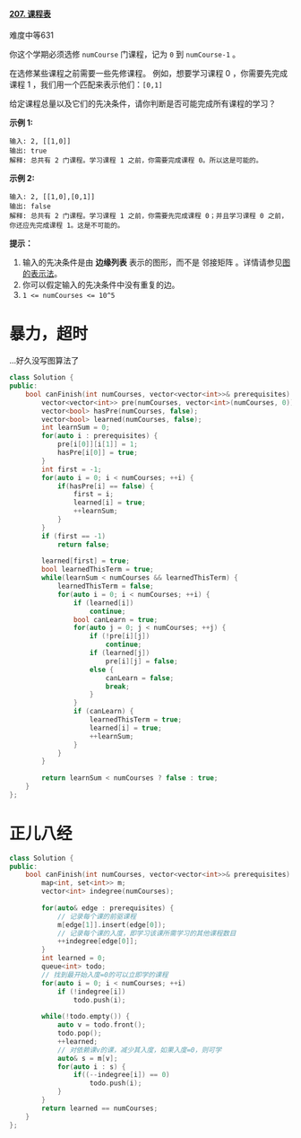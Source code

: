 #### [207. 课程表](https://leetcode-cn.com/problems/course-schedule/)

难度中等631

你这个学期必须选修 `numCourse` 门课程，记为 `0` 到 `numCourse-1` 。

在选修某些课程之前需要一些先修课程。 例如，想要学习课程 0 ，你需要先完成课程 1 ，我们用一个匹配来表示他们：`[0,1]`

给定课程总量以及它们的先决条件，请你判断是否可能完成所有课程的学习？

 

**示例 1:**

```
输入: 2, [[1,0]] 
输出: true
解释: 总共有 2 门课程。学习课程 1 之前，你需要完成课程 0。所以这是可能的。
```

**示例 2:**

```
输入: 2, [[1,0],[0,1]]
输出: false
解释: 总共有 2 门课程。学习课程 1 之前，你需要先完成课程 0；并且学习课程 0 之前，你还应先完成课程 1。这是不可能的。
```

 

**提示：**

1. 输入的先决条件是由 **边缘列表** 表示的图形，而不是 邻接矩阵 。详情请参见[图的表示法](http://blog.csdn.net/woaidapaopao/article/details/51732947)。
2. 你可以假定输入的先决条件中没有重复的边。
3. `1 <= numCourses <= 10^5`





# 暴力，超时

...好久没写图算法了

```c++
class Solution {
public:
    bool canFinish(int numCourses, vector<vector<int>>& prerequisites) {
        vector<vector<int>> pre(numCourses, vector<int>(numCourses, 0));
        vector<bool> hasPre(numCourses, false);
        vector<bool> learned(numCourses, false);
        int learnSum = 0;
        for(auto i : prerequisites) {
            pre[i[0]][i[1]] = 1;
            hasPre[i[0]] = true;
        }
        int first = -1;
        for(auto i = 0; i < numCourses; ++i) {
            if(hasPre[i] == false) {
                first = i;
                learned[i] = true;
                ++learnSum;
            }
        }
        if (first == -1)
            return false;
        
        learned[first] = true;
        bool learnedThisTerm = true;
        while(learnSum < numCourses && learnedThisTerm) {
            learnedThisTerm = false;
            for(auto i = 0; i < numCourses; ++i) {
                if (learned[i])
                    continue;
                bool canLearn = true;
                for(auto j = 0; j < numCourses; ++j) {
                    if (!pre[i][j])
                        continue;
                    if (learned[j])
                        pre[i][j] = false;
                    else {
                        canLearn = false;
                        break;
                    }
                }
                if (canLearn) {
                    learnedThisTerm = true;
                    learned[i] = true;
                    ++learnSum;
                }
            }
        }
        
        return learnSum < numCourses ? false : true;
    }
};
```



# 正儿八经

```c++
class Solution {
public:
    bool canFinish(int numCourses, vector<vector<int>>& prerequisites) {
        map<int, set<int>> m;
        vector<int> indegree(numCourses);
       
        for(auto& edge : prerequisites) {
            // 记录每个课的前驱课程
            m[edge[1]].insert(edge[0]);
            // 记录每个课的入度，即学习该课所需学习的其他课程数目
            ++indegree[edge[0]];
        }
        int learned = 0;
        queue<int> todo;
        // 找到最开始入度=0的可以立即学的课程
        for(auto i = 0; i < numCourses; ++i) 
            if (!indegree[i])
                todo.push(i);
        
        while(!todo.empty()) {
            auto v = todo.front();
            todo.pop();
            ++learned;
            // 对依赖课v的课，减少其入度，如果入度=0，则可学
            auto& s = m[v];
            for(auto i : s) {
                if((--indegree[i]) == 0)
                    todo.push(i);
            }
        }
        return learned == numCourses;
    }
};
```

